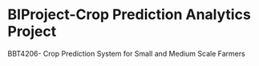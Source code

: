 # BIProject-Crop Prediction Analytics Project
BBT4206- Crop Prediction System for Small and Medium Scale Farmers 
